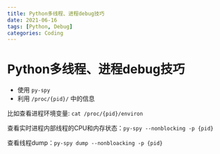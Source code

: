 ```yaml
---
title: Python多线程、进程debug技巧
date: 2021-06-16
tags: [Python, Debug]
categories: Coding
---
```


# Python多线程、进程debug技巧

- 使用 `py-spy`
- 利用 `/proc/{pid}/` 中的信息


比如查看进程环境变量: `cat /proc/{pid}/environ`

查看实时进程内部线程的CPU和内存状态：`py-spy --nonblocking -p {pid}`

查看线程dump：`py-spy dump --nonbloacking -p {pid}`
